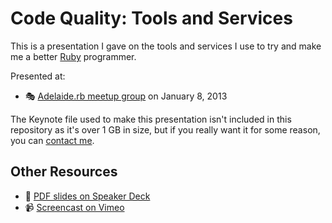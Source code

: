 # Code Quality: Tools and Services

This is a presentation I gave on the tools and services I use to try
and make me a better [Ruby][ruby] programmer.

Presented at:

- :performing_arts: [Adelaide.rb meetup group][adelaide-rb] on January 8, 2013

The Keynote file used to make this presentation isn't included in this
repository as it's over 1 GB in size, but if you really want it for some reason,
you can [contact me][twitter-url].

## Other Resources

- :card_index: [PDF slides on Speaker Deck][speakerdeck]
- :video_camera: [Screencast on Vimeo][vimeo]

[adelaide-rb]: https://www.meetup.com/adelaiderb/
[ruby]: https://www.ruby-lang.org/en/
[speakerdeck]: https://speakerdeck.com/paulfioravanti/code-quality-tools-and-services
[twitter-url]: https://twitter.com/paulfioravanti
[vimeo]: https://vimeo.com/paulfioravanti/code-quality
